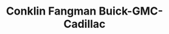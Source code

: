 ---
title: "Conklin Fangman Buick-GMC-Cadillac"
url: /kansas-city/conklin-fangman-buick-gmc-cadillac/
shop: car
---